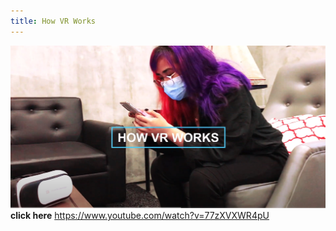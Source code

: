 ```yaml
---
title: How VR Works
---
```


![image](../../img/vr.png)
**click here** https://www.youtube.com/watch?v=77zXVXWR4pU
